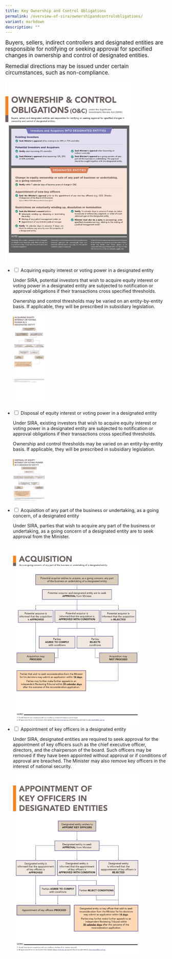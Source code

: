 ```yaml
---
title: Key Ownership and Control Obligations
permalink: /overview-of-sira/ownershipandcontrolobligations/
variant: markdown
description: ""
---
```

<p><big> Buyers, sellers, indirect controllers and designated entities are responsible for notifying or seeking approval for specified changes in ownership and control of designated entities. 

Remedial directions may be issued under certain circumstances, such as non-compliance.
</big></p>
<img width="400" alt="" src="/images/ownership_and_control_obligations.jpg">

<ul class="jekyllcodex_accordion">
<li><input type="checkbox" id="accordion1"> 
<label for="accordion1"> Acquiring equity interest or voting power in a designated entity </label>
<div><p>
Under SIRA, potential investors that wish to acquire equity interest or voting power in a designated entity are subjected to notification or approval obligations if their transactions cross specified thresholds. 

Ownership and control thresholds may be varied on an entity-by-entity basis. If applicable, they will be prescribed in subsidiary legislation. </p>
<img width="100" alt="" src="/images/Acquiring_Interest.jpg">
</div></li>
	
<li><input type="checkbox" id="accordion2">  
<label for="accordion2">Disposal of equity interest or voting power in a designated entity</label>
<div><p>
Under SIRA, existing investors that wish to acquire equity interest or voting power in a designated entity are subjected to notification or approval obligations if their transactions cross specified thresholds.

Ownership and control thresholds may be varied on an entity-by-entity basis. If applicable, they will be prescribed in subsidiary legislation.</p>
<img width="100" alt="" src="/images/Disposal_of_Interest.jpg">
</div></li>  

<li><input type="checkbox" id="accordion3">  
<label for="accordion3">Acquisition of any part of the business or undertaking, as a going concern, of a designated entity</label>
<div><p>
Under SIRA, parties that wish to acquire any part of the business or undertaking, as a going concern of a designated entity are to seek approval from the Minister.</p>
<img width="400" alt="" src="/images/Acquisition.jpg">
</div></li>  

<li><input type="checkbox" id="accordion4">  
<label for="accordion4">Appointment of key officers in a designated entity</label>
<div><p>
Under SIRA, designated entities are required to seek approval for the appointment of key officers such as the chief executive officer, directors, and the chairperson of the board. Such officers may be removed if they have been appointed without approval or if conditions of approval are breached. The Minister may also remove key officers in the interest of national security.</p>
<img width="400" alt="" src="/images/Appt_of_Key_Officers.jpg">
</div></li>  
</ul>